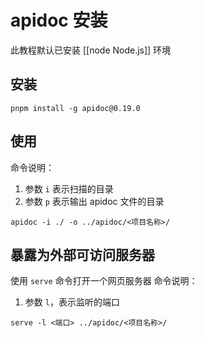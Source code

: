 # apidoc 安装

此教程默认已安装 [[node Node.js]] 环境

## 安装

```shell
pnpm install -g apidoc@0.19.0
```

## 使用 

命令说明：
1. 参数 `i` 表示扫描的目录
2. 参数 `p` 表示输出 apidoc 文件的目录

```shell
apidoc -i ./ -o ../apidoc/<项目名称>/
```

## 暴露为外部可访问服务器

使用 `serve` 命令打开一个网页服务器
命令说明：
1. 参数 `l`，表示监听的端口

```shell
serve -l <端口> ../apidoc/<项目名称>/
```